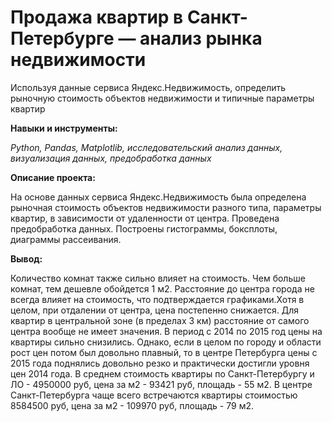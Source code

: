 # Продажа квартир в Санкт-Петербурге — анализ рынка недвижимости
Используя данные сервиса Яндекс.Недвижимость, определить рыночную стоимость объектов недвижимости и типичные параметры квартир


**Навыки и инструменты:**

*Python, Pandas, Matplotlib, исследовательский анализ данных, визуализация данных, предобработка данных*

**Описание проекта:**

На основе данных сервиса Яндекс.Недвижимость была определена рыночная стоимость
объектов недвижимости разного типа, параметры квартир, в зависимости от
удаленности от центра. Проведена предобработка данных. Построены гистограммы, боксплоты, диаграммы рассеивания.

**Вывод:**

Количество комнат также сильно влияет на стоимость. Чем больше комнат, тем дешевле обойдется 1 м2.
Расстояние до центра города не всегда влияет на стоимость, что подтверждается графиками.Хотя в целом, при отдалении от центра, цена постепенно снижается.
Для квартир в центральной зоне (в пределах 3 км) расстояние от самого центра вообще не имеет значения.
В период с 2014 по 2015 год цены на квартиры сильно снизились. Однако, если в целом по городу и области рост цен потом был довольно плавный, то в центре Петербурга цены с 2015 года поднялись довольно резко и практически достигли уровня цен 2014 года.
В среднем стоимость квартиры по Санкт-Петербургу и ЛО - 4950000 руб, цена за м2 - 93421 руб, площадь - 55 м2.
В центре Санкт-Петербурга чаще всего встречаются квартиры стоимостью 8584500 руб, цена за м2 - 109970 руб, площадь - 79 м2.
